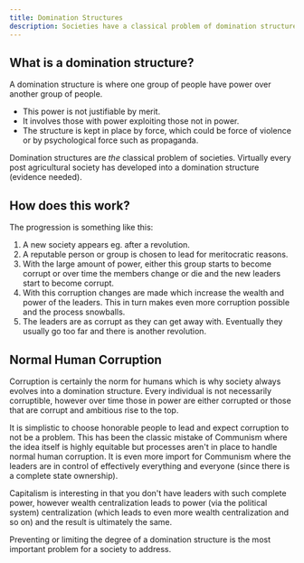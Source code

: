 ```yaml
---
title: Domination Structures
description: Societies have a classical problem of domination structures forming.
---
```


## What is a domination structure?

A domination structure is where one group of people have power over another group of people.

* This power is not justifiable by merit.
* It involves those with power exploiting those not in power.
* The structure is kept in place by force, which could be force of violence or by psychological force such as propaganda.

Domination structures are *the* classical problem of societies. Virtually every post agricultural society has developed into a domination structure (evidence needed).

## How does this work?

The progression is something like this:

1. A new society appears eg. after a revolution.
2. A reputable person or group is chosen to lead for meritocratic reasons.
3. With the large amount of power, either this group starts to become corrupt or over time the members change or die and the new leaders start to become corrupt.
4. With this corruption changes are made which increase the wealth and power of the leaders. This in turn makes even more corruption possible and the process snowballs.
5. The leaders are as corrupt as they can get away with. Eventually they usually go too far and there is another revolution.

## Normal Human Corruption

Corruption is certainly the norm for humans which is why society always evolves into a domination structure. Every individual is not necessarily corruptible, however over time those in power are either corrupted or those that are corrupt and ambitious rise to the top.

It is simplistic to choose honorable people to lead and expect corruption to not be a problem. This has been the classic mistake of Communism where the idea itself is highly equitable but processes aren't in place to handle normal human corruption. It is even more import for Communism where the leaders are in control of effectively everything and everyone (since there is a complete state ownership).

Capitalism is interesting in that you don't have leaders with such complete power, however wealth centralization leads to power (via the political system) centralization (which leads to even more wealth centralization and so on) and the result is ultimately the same.

Preventing or limiting the degree of a domination structure is the most important problem for a society to address.

